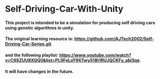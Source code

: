 # Self-Driving-Car-With-Unity
#### This project is intended to be a simulation for producing self driving cars using genetic algorithms in unity.
#### The original learning resource is: https://github.com/AJTech2002/Self-Driving-Car-Series.git
#### and the following playlist: https://www.youtube.com/watch?v=C6SZUU8XQQ0&list=PL9FeLoYIHiTwyS18t1RUJQCKFy_abl3qe.
#### It will have changes in the future.
